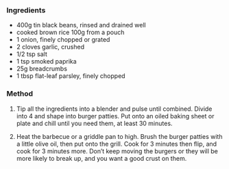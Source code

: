 ### Ingredients

* 400g tin black beans, rinsed and drained well
* cooked brown rice 100g from a pouch
* 1 onion, finely chopped or grated
* 2 cloves garlic, crushed
* 1/2 tsp salt
* 1 tsp smoked paprika
* 25g breadcrumbs
* 1 tbsp flat-leaf parsley, finely chopped

### Method

1. Tip all the ingredients into a blender and pulse until combined. 
Divide into 4 and shape into burger patties. 
Put onto an oiled baking sheet or plate and chill until you need them, 
at least 30 minutes.

2. Heat the barbecue or a griddle pan to high. 
Brush the burger patties with a little olive oil, then put onto the grill. 
Cook for 3 minutes then flip, and cook for 3 minutes more. 
Don’t keep moving the burgers or they will be more likely to break up, 
and you want a good crust on them.

